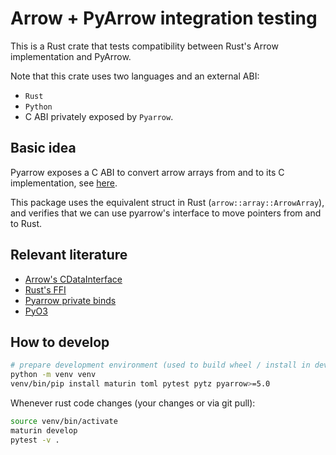 <!---
  Licensed to the Apache Software Foundation (ASF) under one
  or more contributor license agreements.  See the NOTICE file
  distributed with this work for additional information
  regarding copyright ownership.  The ASF licenses this file
  to you under the Apache License, Version 2.0 (the
  "License"); you may not use this file except in compliance
  with the License.  You may obtain a copy of the License at

    http://www.apache.org/licenses/LICENSE-2.0

  Unless required by applicable law or agreed to in writing,
  software distributed under the License is distributed on an
  "AS IS" BASIS, WITHOUT WARRANTIES OR CONDITIONS OF ANY
  KIND, either express or implied.  See the License for the
  specific language governing permissions and limitations
  under the License.
-->

# Arrow + PyArrow integration testing

This is a Rust crate that tests compatibility between Rust's Arrow implementation and PyArrow.

Note that this crate uses two languages and an external ABI:
* `Rust`
* `Python`
* C ABI privately exposed by `Pyarrow`.

## Basic idea

Pyarrow exposes a C ABI to convert arrow arrays from and to its C implementation, see [here](https://arrow.apache.org/docs/format/CDataInterface.html).

This package uses the equivalent struct in Rust (`arrow::array::ArrowArray`), and verifies that
we can use pyarrow's interface to move pointers from and to Rust.

## Relevant literature

* [Arrow's CDataInterface](https://arrow.apache.org/docs/format/CDataInterface.html)
* [Rust's FFI](https://doc.rust-lang.org/nomicon/ffi.html)
* [Pyarrow private binds](https://github.com/apache/arrow/blob/ae1d24efcc3f1ac2a876d8d9f544a34eb04ae874/python/pyarrow/array.pxi#L1226)
* [PyO3](https://docs.rs/pyo3/0.12.1/pyo3/index.html)

## How to develop

```bash
# prepare development environment (used to build wheel / install in development)
python -m venv venv
venv/bin/pip install maturin toml pytest pytz pyarrow>=5.0
```

Whenever rust code changes (your changes or via git pull):

```bash
source venv/bin/activate
maturin develop
pytest -v .
```
